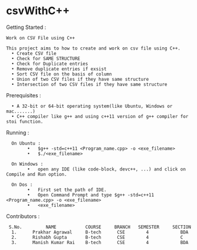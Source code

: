 # csvWithC++

Getting Started :

    Work on CSV File using C++

    This project aims to how to create and work on csv file using C++.
      •	Create CSV file
      •	Check for SAME STRUCTURE
      •	Check for Duplicate entries
      •	Remove duplicate entries if exsist
      •	Sort CSV file on the basis of column
      •	Union of two CSV files if they have same structure
      •	Intersection of two CSV files if they have same structure

Prerequisites :

      •	A 32-bit or 64-bit operating system(like Ubuntu, Windows or mac.......)
      •	C++ compiler like g++ and using c++11 version of g++ compiler for stoi function.

Running :

      On Ubuntu :
            •	$g++ -std=c++11 <Program_name.cpp> -o <exe_filename>
            •	$./<exe_filename>

      On Windows :
            •	open any IDE (like code-block, devc++, ...) and click on Compile and Run option.

      On Dos :
            •	First set the path of IDE.
            •	Open Command Prompt and type $g++ -std=c++11 <Program_name.cpp> -o <exe_filename>
            •	<exe_filename>
            
Contributors :

     S.No.         NAME           COURSE     BRANCH   SEMESTER     SECTION
      1.      Prakhar Agrawal     B-tech      CSE        4            BDA
      2.      Rishabh Gupta       B-tech      CSE        4            C
      3.      Manish Kumar Rai    B-tech      CSE        4            BDA
